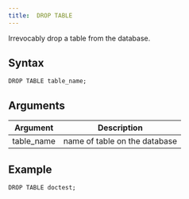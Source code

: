 ```yaml
---
title:  DROP TABLE
---
```


Irrevocably drop a table from the database.

## Syntax

```
DROP TABLE table_name;
```

## Arguments

| Argument | Description |
|---|---|
| table_name | name of table on the database |

## Example

```
DROP TABLE doctest;
```
